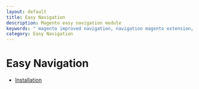 ```yaml
---
layout: default
title: Easy Navigation
description: Magento easy navigation module
keywords: " magento improved navigation, navigation magento extension, magento navigation menu, left navigation menu magento "
category: Easy Navigation
---
```


# Easy Navigation

- [Installation](installation/)